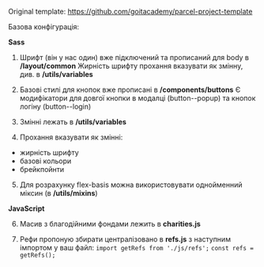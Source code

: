 Original template: https://github.com/goitacademy/parcel-project-template

Базова конфігурація:

<b>Sass</b>

1. Шрифт (він у нас один) вже підключений та прописаний для body в <b>/layout/common</b>
   Жирність шрифту прохання вказувати як змінну, див. в <b>/utils/variables</b>
   
2. Базові стилі для кнопок вже прописані в <b>/components/buttons</b>
    Є модифікатори для довгої кнопки в модалці (button--popup) та кнопок логіну (button--login)
    
3. Змінні лежать в <b>/utils/variables</b>
4. Прохання вказувати як змінні:
- жирність шрифту
- базові кольори
- брейкпойнти

5. Для розрахунку flex-basis можна використовувати однойменний міксин (в <b>/utils/mixins</b>)

<b>JavaScript</b>

6. Масив з благодійними фондами лежить в <b>charities.js</b>

7. Рефи пропоную збирати централізовано в <b>refs.js</b> з наступним імпортом у ваш файл:
<code>import getRefs from './js/refs';</code>
<code>const refs = getRefs(); </code>
